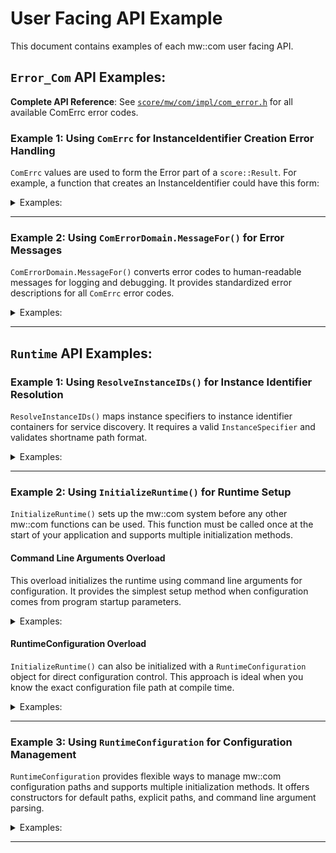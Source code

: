 # User Facing API Example

This document contains examples of each mw::com user facing API.

## `Error_Com` API Examples:

**Complete API Reference**: See [`score/mw/com/impl/com_error.h`](../impl/com_error.h) for all available ComErrc error codes.

### Example 1: Using `ComErrc` for InstanceIdentifier Creation Error Handling

`ComErrc` values are used to form the Error part of a `score::Result`.
For example, a function that creates an InstanceIdentifier could have this form:

<details>
<summary> Examples:</summary>

```cpp
score::Result<InstanceIdentifier> create(std::string_view serialized_format) {
    // other error handling
    if (does_not_contain_valid_InstanceIdentifier(serialized_format)) { // <- some helper function that performs a check
        // other error logging
        return MakeUnexpected(ComErrc::kInvalidInstanceIdentifierString);
    }
    // happy path of the code
    // return well formed InstanceIdentifier
}
```

**Key Points**:
- `ComErrc` values form the Error part of `score::Result<T>`
- `ComErrc::kInvalidInstanceIdentifierString`: Used for validation failures
- `MakeUnexpected(ComErrc)`: Converts error codes to Result error state
- Enables structured error handling without exceptions
</details>

---

### Example 2: Using `ComErrorDomain.MessageFor()` for Error Messages

`ComErrorDomain.MessageFor()` converts error codes to human-readable messages for logging and debugging.
It provides standardized error descriptions for all `ComErrc` error codes.

<details>
<summary> Examples:</summary>

``` cpp
auto error_message = ComErrorDomain.MessageFor(static_cast<score::result::ErrorCode>(score::mw::com::ComErrc::kServiceNotAvailable));
// error_message will contain: "Service is not available."
```
**Key Points**:
- `MessageFor()` converts error codes to human-readable messages
- Error codes must be cast to `score::result::ErrorCode` type
- Each error code has a predefined, standardized message
- Useful for logging and debugging
</details>

---

## `Runtime` API Examples:

### Example 1: Using `ResolveInstanceIDs()` for Instance Identifier Resolution

`ResolveInstanceIDs()` maps instance specifiers to instance identifier containers for service discovery.
It requires a valid `InstanceSpecifier` and validates shortname path format.

<details>
<summary> Examples:</summary>

```cpp
#include "score/mw/com/runtime.h"
#include "score/mw/com/impl/instance_specifier.h"

// Create a valid InstanceSpecifier from shortname path
auto instance_spec_result = score::mw::com::impl::InstanceSpecifier::Create("first/second/final");

if (instance_spec_result.has_value()) {
    auto instance_specifier = instance_spec_result.value();

    // Resolve instance IDs from the InstanceSpecifier
    auto result = score::mw::com::runtime::ResolveInstanceIDs(instance_specifier);

    if (result.has_value()) {
        auto instance_container = result.value();
        // Use the resolved instance identifiers
    } else {
        // Handle error - instance could not be resolved
        auto error = result.error();
    }
} else {
    // Handle error - invalid shortname path
    auto error = instance_spec_result.error();
}
```

**Key Points**:
- Requires `InstanceSpecifier` data type, not string literals
- `InstanceSpecifier::Create()` validates shortname path format (e.g., "first/second/final")
- `IsShortNameValid()` checks: alphanumeric/underscore/slash chars, no consecutive slashes, no trailing slash
- Returns `Result<InstanceIdentifierContainer>` - check with `has_value()`
- Requires runtime initialization before use
- Essential for service discovery scenarios
</details>

---

### Example 2: Using `InitializeRuntime()` for Runtime Setup

`InitializeRuntime()` sets up the mw::com system before any other mw::com functions can be used.
This function must be called once at the start of your application and supports multiple initialization methods.

#### Command Line Arguments Overload

This overload initializes the runtime using command line arguments for configuration.
It provides the simplest setup method when configuration comes from program startup parameters.

<details>
<summary> Examples:</summary>


```cpp
#include "score/mw/com/runtime.h"

int main(int argc, char* argv[]) {
    // Initialize mw::com runtime with command line arguments
    score::mw::com::runtime::InitializeRuntime(argc, argv);

    // Now you can use other mw::com functions
    // Runtime is initialized and ready to use

    return 0;
}
```

**Key Points**:
- Must be called once before using any mw::com functions
- Accepts `argc, argv` from main function for configuration
- Enables runtime initialization from command line arguments
- Simple one-line setup for basic usage
</details>

#### RuntimeConfiguration Overload

`InitializeRuntime()` can also be initialized with a `RuntimeConfiguration` object for direct configuration control.
This approach is ideal when you know the exact configuration file path at compile time.

<details>
<summary> Examples:</summary>

```cpp
#include "score/mw/com/runtime.h"
#include "score/mw/com/runtime_configuration.h"

int main() {
    // Create configuration with explicit path
    score::mw::com::runtime::RuntimeConfiguration config{"/path/to/mw_com_config.json"};

    // Initialize mw::com runtime with the configuration
    score::mw::com::runtime::InitializeRuntime(config);

    // Runtime is now ready to use
    return 0;
}
```

#### Key Points
- Creates `RuntimeConfiguration` with explicit config file path
- Direct initialization without command line arguments
- Ideal when configuration path is known at compile time
- Two-step process: create config object, then initialize runtime
</details>

---

### Example 3: Using `RuntimeConfiguration` for Configuration Management

`RuntimeConfiguration` provides flexible ways to manage mw::com configuration paths and supports multiple initialization methods.
It offers constructors for default paths, explicit paths, and command line argument parsing.

<details>
<summary> Examples:</summary>

```cpp
#include "score/mw/com/runtime_configuration.h"

// Default constructor - uses "./etc/mw_com_config.json"
score::mw::com::runtime::RuntimeConfiguration default_config;

// Explicit path constructor
score::mw::com::runtime::RuntimeConfiguration explicit_config{"/custom/path/config.json"};

// Command line arguments constructor
score::mw::com::runtime::RuntimeConfiguration cmd_config{argc, argv};

// Get the resolved configuration path
const auto& config_path = default_config.GetConfigurationPath();
```

#### Key Points
- Default constructor uses `"./etc/mw_com_config.json"` as fallback path
- Explicit path constructor allows direct configuration file specification
- Command line constructor accepts `argc, argv` for configuration parsing
- `GetConfigurationPath()` returns the resolved configuration file path

</details>

---

